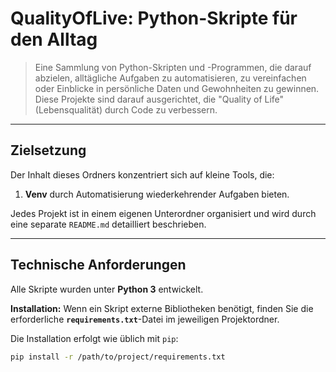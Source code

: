 # QualityOfLive: Python-Skripte für den Alltag

> Eine Sammlung von Python-Skripten und -Programmen, die darauf abzielen, alltägliche Aufgaben zu automatisieren, zu vereinfachen oder Einblicke in persönliche Daten und Gewohnheiten zu gewinnen. Diese Projekte sind darauf ausgerichtet, die "Quality of Life" (Lebensqualität) durch Code zu verbessern.

---

## Zielsetzung

Der Inhalt dieses Ordners konzentriert sich auf kleine Tools, die:
1.  **Venv** durch Automatisierung wiederkehrender Aufgaben bieten.

Jedes Projekt ist in einem eigenen Unterordner organisiert und wird durch eine separate `README.md` detailliert beschrieben.

---

## Technische Anforderungen

Alle Skripte wurden unter **Python 3** entwickelt.

**Installation:**
Wenn ein Skript externe Bibliotheken benötigt, finden Sie die erforderliche **`requirements.txt`**-Datei im jeweiligen Projektordner.

Die Installation erfolgt wie üblich mit `pip`:

```bash
pip install -r /path/to/project/requirements.txt
